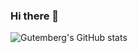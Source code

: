 ### Hi there 👋

![Gutemberg's GitHub stats](https://github-readme-stats.vercel.app/api?username=guttemberg307&show_icons=true&theme=cobalt)
